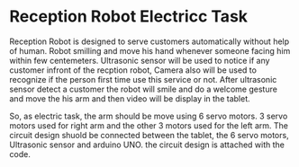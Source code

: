 # Reception Robot Electricc Task

Reception Robot is designed to serve customers automatically without help of human. Robot smilling and move his hand whenever someone facing him within few centemeters. Ultrasonic sensor will be used to notice if any customer infront of the recption robot, Camera also will be used to recognize if the person first time use this service or not.
After ultrasonic sensor detect a customer the robot will smile and do a welcome gesture and move the his arm  and then video will be display in the tablet.  

So, as electric task, the arm should be move using 6 servo motors. 3 servo motors used for right  arm and the other 3 motors used for the left arm. The circuit design shuold be connected between the tablet, the 6 servo motors, Ultrasonic sensor and arduino UNO.
the circuit design is attached with the code.
